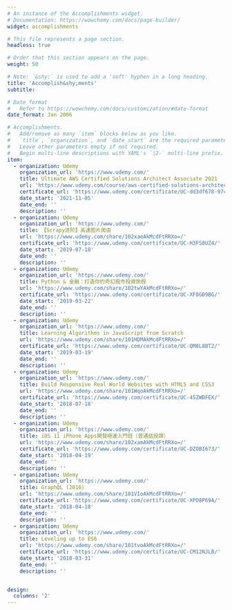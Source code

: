 ```yaml
---
# An instance of the Accomplishments widget.
# Documentation: https://wowchemy.com/docs/page-builder/
widget: accomplishments

# This file represents a page section.
headless: true

# Order that this section appears on the page.
weight: 50

# Note: `&shy;` is used to add a 'soft' hyphen in a long heading.
title: 'Accomplish&shy;ments'
subtitle:

# Date format
#   Refer to https://wowchemy.com/docs/customization/#date-format
date_format: Jan 2006

# Accomplishments.
#   Add/remove as many `item` blocks below as you like.
#   `title`, `organization`, and `date_start` are the required parameters.
#   Leave other parameters empty if not required.
#   Begin multi-line descriptions with YAML's `|2-` multi-line prefix.
item:
  - organization: Udemy
    organization_url: 'https://www.udemy.com/'
    title: Ultimate AWS Certified Solutions Architect Associate 2021
    url: 'https://www.udemy.com/course/aws-certified-solutions-architect-associate-saa-c02/'
    certificate_url: 'https://www.udemy.com/certificate/UC-dd3df678-97cd-46c7-9d0a-7ee6009d67c0/'
    date_start: '2021-11-05'
    date_end: ''
    description: ''
  - organization: Udemy
    organization_url: 'https://www.udemy.com/'
    title: 【Scrapy进阶】高速图片爬虫
    url: 'https://www.udemy.com/share/102xaeAkMcdFtRRXo=/'
    certificate_url: 'https://www.udemy.com/certificate/UC-H3FS0UZ4/'
    date_start: '2019-07-18'
    date_end: ''
    description: ''
  - organization: Udemy
    organization_url: 'https://www.udemy.com/'
    title: Python & 金融：打造你的奇幻股市投資旅程
    url: 'https://www.udemy.com/share/102twYAkMcdFtRRXo=/'
    certificate_url: 'https://www.udemy.com/certificate/UC-XF8G09BG/'
    date_start: '2019-03-22'
    date_end: ''
    description: ''
  - organization: Udemy
    organization_url: 'https://www.udemy.com/'
    title: Learning Algorithms in JavaScript from Scratch
    url: 'https://www.udemy.com/share/101HDMAkMcdFtRRXo=/'
    certificate_url: 'https://www.udemy.com/certificate/UC-QM8L8BT2/'
    date_start: '2019-03-19'
    date_end: ''
    description: ''
  - organization: Udemy
    organization_url: 'https://www.udemy.com/'
    title: Build Responsive Real World Websites with HTML5 and CSS3
    url: 'https://www.udemy.com/share/101WqoAkMcdFtRRXo=/'
    certificate_url: 'https://www.udemy.com/certificate/UC-45ZWDFEX/'
    date_start: '2018-07-18'
    date_end: ''
    description: ''
  - organization: Udemy
    organization_url: 'https://www.udemy.com/'
    title: iOS 11 iPhone Apps開發極速入門班（普通話授課）
    url: 'https://www.udemy.com/share/102xamAkMcdFtRRXo=/'
    certificate_url: 'https://www.udemy.com/certificate/UC-DZOBI673/'
    date_start: '2018-04-19'
    date_end: ''
    description: ''
  - organization: Udemy
    organization_url: 'https://www.udemy.com/'
    title: GraphQL (2016)
    url: 'https://www.udemy.com/share/101VIoAkMcdFtRRXo=/'
    certificate_url: 'https://www.udemy.com/certificate/UC-XPO8P69A/'
    date_start: '2018-04-18'
    date_end: ''
    description: ''
  - organization: Udemy
    organization_url: 'https://www.udemy.com/'
    title: Leveling up to ES6
    url: 'https://www.udemy.com/share/101tvoAkMcdFtRRXo=/'
    certificate_url: 'https://www.udemy.com/certificate/UC-CM12NJLB/'
    date_start: '2018-03-31'
    date_end: ''
    description: ''


design:
  columns: '2' 
---
```

